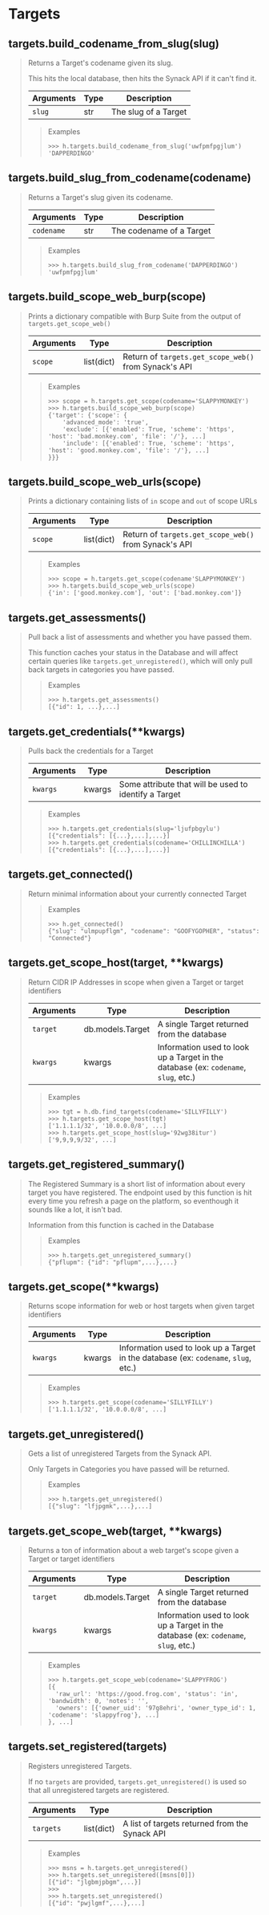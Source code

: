 # Targets

## targets.build_codename_from_slug(slug)

> Returns a Target's codename given its slug.
>
> This hits the local database, then hits the Synack API if it can't find it.
>
> | Arguments | Type | Description
> | --- | --- | ---
> | `slug` | str | The slug of a Target
>
>> Examples
>> ```python3
>> >>> h.targets.build_codename_from_slug('uwfpmfpgjlum')
>> 'DAPPERDINGO'
>> ```

## targets.build_slug_from_codename(codename)

> Returns a Target's slug given its codename.
>
> | Arguments | Type | Description
> | --- | --- | ---
> | `codename` | str | The codename of a Target
>
>> Examples
>> ```python3
>> >>> h.targets.build_slug_from_codename('DAPPERDINGO')
>> 'uwfpmfpgjlum'
>> ```

## targets.build_scope_web_burp(scope)

> Prints a dictionary compatible with Burp Suite from the output of `targets.get_scope_web()`
>
> | Arguments | Type | Description
> | --- | --- | ---
> | `scope` | list(dict) | Return of `targets.get_scope_web()` from Synack's API
>
>> Examples
>> ```python3
>> >>> scope = h.targets.get_scope(codename='SLAPPYMONKEY')
>> >>> h.targets.build_scope_web_burp(scope)
>> {'target': {'scope': {
>>     'advanced_mode': 'true',
>>     'exclude': [{'enabled': True, 'scheme': 'https', 'host': 'bad.monkey.com', 'file': '/'}, ...]
>>     'include': [{'enabled': True, 'scheme': 'https', 'host': 'good.monkey.com', 'file': '/'}, ...]
>> }}}
>> ```

## targets.build_scope_web_urls(scope)

> Prints a dictionary containing lists of `in` scope and `out` of scope URLs
>
> | Arguments | Type | Description
> | --- | --- | ---
> | `scope` | list(dict) | Return of `targets.get_scope_web()` from Synack's API
>
>> Examples
>> ```python3
>> >>> scope = h.targets.get_scope(codename'SLAPPYMONKEY')
>> >>> h.targets.build_scope_web_urls(scope)
>> {'in': ['good.monkey.com'], 'out': ['bad.monkey.com']}
>> ```

## targets.get_assessments()

> Pull back a list of assessments and whether you have passed them.
>
> This function caches your status in the Database and will affect certain queries like `targets.get_unregistered()`, which will only pull back targets in categories you have passed.
>
>> Examples
>> ```python3
>> >>> h.targets.get_assessments()
>> [{"id": 1, ...},...]
>> ```

## targets.get_credentials(**kwargs)

> Pulls back the credentials for a Target
>
> | Arguments | Type | Description
> | --- | --- | ---
> | `kwargs` | kwargs | Some attribute that will be used to identify a Target
>
>> Examples
>> ```python3
>> >>> h.targets.get_credentials(slug='ljufpbgylu')
>> [{"credentials": [{...},...],...}]
>> >>> h.targets.get_credentials(codename='CHILLINCHILLA')
>> [{"credentials": [{...},...],...}]
>> ```

## targets.get_connected()

> Return minimal information about your currently connected Target
>
>> Examples
>> ```python3
>> >>> h.get_connected()
>> {"slug": "ulmpupflgm", "codename": "GOOFYGOPHER", "status": "Connected"}
>> ```

## targets.get_scope_host(target, **kwargs)

> Return CIDR IP Addresses in scope when given a Target or target identifiers
>
> | Arguments | Type | Description
> | --- | --- | ---
> | `target` | db.models.Target | A single Target returned from the database
> | `kwargs` | kwargs | Information used to look up a Target in the database (ex: `codename`, `slug`, etc.)
>
>> Examples
>> ```python3
>> >>> tgt = h.db.find_targets(codename='SILLYFILLY')
>> >>> h.targets.get_scope_host(tgt)
>> ['1.1.1.1/32', '10.0.0.0/8', ...]
>> >>> h.targets.get_scope_host(slug='92wg38itur')
>> ['9,9,9,9/32', ...]
>> ```

## targets.get_registered_summary()

> The Registered Summary is a short list of information about every target you have registered.
> The endpoint used by this function is hit every time you refresh a page on the platform, so
> eventhough it sounds like a lot, it isn't bad.
>
> Information from this function is cached in the Database
>
>> Examples
>> ```python3
>> >>> h.targets.get_unregistered_summary()
>> {"pflupm": {"id": "pflupm",...},...}
>> ```

## targets.get_scope(**kwargs)

> Returns scope information for web or host targets when given target identifiers
>
> | Arguments | Type | Description
> | --- | --- | ---
> | `kwargs` | kwargs | Information used to look up a Target in the database (ex: `codename`, `slug`, etc.)
>
>> Examples
>> ```python3
>> >>> h.targets.get_scope(codename='SILLYFILLY')
>> ['1.1.1.1/32', '10.0.0.0/8', ...]
>> ```

## targets.get_unregistered()

> Gets a list of unregistered Targets from the Synack API.
>
> Only Targets in Categories you have passed will be returned.
>
>> Examples
>> ```python3
>> >>> h.targets.get_unregistered()
>> [{"slug": "lfjpgmk",...},...]
>> ```

## targets.get_scope_web(target, **kwargs)

> Returns a ton of information about a web target's scope given a Target or target identifiers
>
> | Arguments | Type | Description
> | --- | --- | ---
> | `target` | db.models.Target | A single Target returned from the database
> | `kwargs` | kwargs | Information used to look up a Target in the database (ex: `codename`, `slug`, etc.)
>
>> Examples
>> ```python3
>> >>> h.targets.get_scope_web(codename='SLAPPYFROG')
>> [{
>>   'raw_url': 'https://good.frog.com', 'status': 'in', 'bandwidth': 0, 'notes': '',
>>   'owners': [{'owner_uid': '97g8ehri', 'owner_type_id': 1, 'codename': 'slappyfrog'}, ...]
>> }, ...]

## targets.set_registered(targets)

> Registers unregistered Targets.
>
> If no `targets` are provided, `targets.get_unregistered()` is used so that all unregistered targets are registered.
>
> | Arguments | Type | Description
> | --- | --- | ---
> | `targets` | list(dict) | A list of targets returned from the Synack API
>
>> Examples
>> ```python3
>> >>> msns = h.targets.get_unregistered()
>> >>> h.targets.set_unregistered([msns[0]])
>> [{"id": "jlgbmjpbgm",...}]
>> >>>
>> >>> h.targets.set_unregistered()
>> [{"id": "pwjlgmf",...},...]
>> ```
